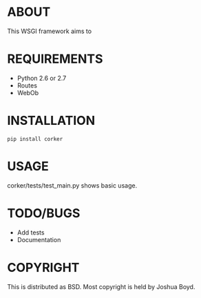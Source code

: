 # ABOUT

This WSGI framework aims to 

# REQUIREMENTS
- Python 2.6 or 2.7
- Routes
- WebOb

# INSTALLATION
  
  `pip install corker`

# USAGE

  corker/tests/test_main.py shows basic usage.

# TODO/BUGS
- Add tests
- Documentation

# COPYRIGHT
  This is distributed as BSD.  Most copyright is held by Joshua
  Boyd. 